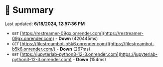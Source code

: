 # 📖 Summary
Last updated: **6/18/2024, 12:57:36 PM**

- `GET` [https://restreamer-09gx.onrender.com](https://restreamer-09gx.onrender.com) - **Down** (420445ms)
- `GET` [https://filestreambot-b5k6.onrender.com/](https://filestreambot-b5k6.onrender.com/) - **Down** (267ms)
- `GET` [https://jupyterlab-python3-12-3.onrender.com](https://jupyterlab-python3-12-3.onrender.com) - **Down** (154ms)
